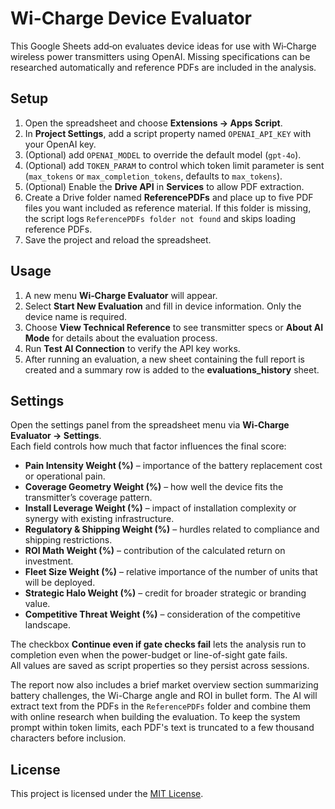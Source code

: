 # Wi-Charge Device Evaluator

This Google Sheets add‑on evaluates device ideas for use with Wi‑Charge wireless power transmitters using OpenAI. Missing specifications can be researched automatically and reference PDFs are included in the analysis.

## Setup

1. Open the spreadsheet and choose **Extensions → Apps Script**.
2. In **Project Settings**, add a script property named `OPENAI_API_KEY` with your OpenAI key.
3. (Optional) add `OPENAI_MODEL` to override the default model (`gpt-4o`).
4. (Optional) add `TOKEN_PARAM` to control which token limit parameter is sent (`max_tokens` or `max_completion_tokens`, defaults to `max_tokens`).
5. (Optional) Enable the **Drive API** in **Services** to allow PDF extraction.
6. Create a Drive folder named **ReferencePDFs** and place up to five PDF files you want included as reference material. If this folder is missing, the script logs `ReferencePDFs folder not found` and skips loading reference PDFs.
7. Save the project and reload the spreadsheet.

## Usage

1. A new menu **Wi‑Charge Evaluator** will appear.
2. Select **Start New Evaluation** and fill in device information. Only the device name is required.
3. Choose **View Technical Reference** to see transmitter specs or **About AI Mode** for details about the evaluation process.
4. Run **Test AI Connection** to verify the API key works.
5. After running an evaluation, a new sheet containing the full report is created
   and a summary row is added to the **evaluations_history** sheet.


## Settings

Open the settings panel from the spreadsheet menu via **Wi‑Charge Evaluator → Settings**.  
Each field controls how much that factor influences the final score:

* **Pain Intensity Weight (%)** – importance of the battery replacement cost or operational pain.
* **Coverage Geometry Weight (%)** – how well the device fits the transmitter’s coverage pattern.
* **Install Leverage Weight (%)** – impact of installation complexity or synergy with existing infrastructure.
* **Regulatory & Shipping Weight (%)** – hurdles related to compliance and shipping restrictions.
* **ROI Math Weight (%)** – contribution of the calculated return on investment.
* **Fleet Size Weight (%)** – relative importance of the number of units that will be deployed.
* **Strategic Halo Weight (%)** – credit for broader strategic or branding value.
* **Competitive Threat Weight (%)** – consideration of the competitive landscape.

The checkbox **Continue even if gate checks fail** lets the analysis run to completion even when the power-budget or line-of-sight gate fails.  
All values are saved as script properties so they persist across sessions.

The report now also includes a brief market overview section summarizing battery challenges, the Wi-Charge angle and ROI in bullet form.
The AI will extract text from the PDFs in the `ReferencePDFs` folder and combine
them with online research when building the evaluation. To keep the system
prompt within token limits, each PDF's text is truncated to a few thousand
characters before inclusion.

## License

This project is licensed under the [MIT License](LICENSE).
